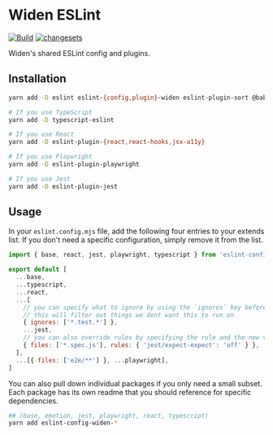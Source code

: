# Widen ESLint

[![Build](https://github.com/Widen/eslint-config/actions/workflows/build.yml/badge.svg)](https://github.com/Widen/eslint-config/actions/workflows/build.yml)
[![changesets](https://img.shields.io/badge/maintained%20with-changesets-blue)](https://github.com/atlassian/changesets)

Widen's shared ESLint config and plugins.

## Installation

```bash
yarn add -D eslint eslint-{config,plugin}-widen eslint-plugin-sort @babel/{core,eslint-parser}

# If you use TypeScript
yarn add -D typescript-eslint

# If you use React
yarn add -D eslint-plugin-{react,react-hooks,jsx-a11y}

# If you use Playwright
yarn add -D eslint-plugin-playwright

# If you use Jest
yarn add -D eslint-plugin-jest
```

## Usage

In your `eslint.config.mjs` file, add the following four entries to your extends
list. If you don't need a specific configuration, simply remove it from the
list.

```js
import { base, react, jest, playwright, typescript } from 'eslint-config-widen'

export default [
  ...base,
  ...typescript,
  ...react,
  ...[
    // you can specify what to ignore by using the `ignores` key before any other rule
    // this will filter out things we dont want this to run on
    { ignores: ['*.test.*'] },
    ...jest,
    // you can also override rules by specifying the rule and the new value
    { files: ['*.spec.js'], rules: { 'jest/expect-expect': 'off' } },
  ],
  ...[{ files: ['e2e/**'] }, ...playwright],
]
```

You can also pull down individual packages if you only need a small subset. Each
package has its own readme that you should reference for specific dependencies.

```bash
## (base, emotion, jest, playwright, react, typescript)
yarn add eslint-config-widen-*
```
